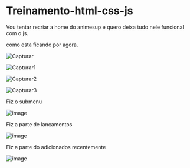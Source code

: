 # Treinamento-html-css-js
Vou tentar recriar a home do animesup e quero deixa tudo nele funcional com o js.

como esta ficando por agora.
   
   ![Capturar](https://user-images.githubusercontent.com/96635752/162526611-13350b9a-93be-43cf-9072-f6c789b83b35.PNG)

   ![Capturar1](https://user-images.githubusercontent.com/96635752/162526653-fe311307-5d9d-4e06-b5d4-31abc243c3af.PNG)


   ![Capturar2](https://user-images.githubusercontent.com/96635752/162526722-8c521018-d6c8-469c-baf1-5a46cd6de3d7.PNG)

   ![Capturar3](https://user-images.githubusercontent.com/96635752/162526949-0db5c5f0-3921-4cd9-ba83-ae879d6eb339.PNG)

Fiz o submenu

  ![image](https://user-images.githubusercontent.com/96635752/162581722-0747e707-a41b-4327-981c-5f54c55e0c70.png)
  
Fiz a parte de lançamentos
  
  ![image](https://user-images.githubusercontent.com/96635752/162593009-c76ddcdc-ce46-419c-88fa-a27934b25adc.png)

Fiz a parte do adicionados recentemente
   
   ![image](https://user-images.githubusercontent.com/96635752/162649672-9865b1d8-5d78-40b4-a555-39af080022bd.png)


